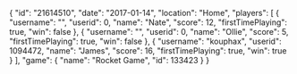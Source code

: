 {
  "id": "21614510",
  "date": "2017-01-14",
  "location": "Home",
  "players": [
    {
      "username": "",
      "userid": 0,
      "name": "Nate",
      "score": 12,
      "firstTimePlaying": true,
      "win": false
    },
    {
      "username": "",
      "userid": 0,
      "name": "Ollie",
      "score": 5,
      "firstTimePlaying": true,
      "win": false
    },
    {
      "username": "kouphax",
      "userid": 1094472,
      "name": "James",
      "score": 16,
      "firstTimePlaying": true,
      "win": true
    }
  ],
  "game": {
    "name": "Rocket Game",
    "id": 133423
  }
}

